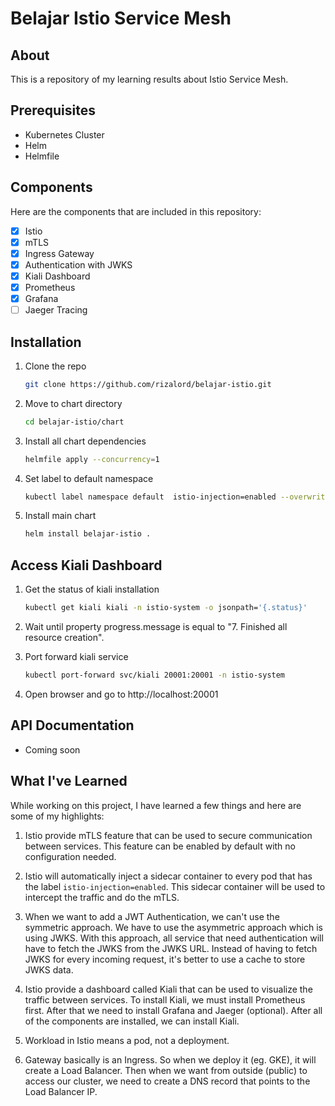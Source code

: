 # Belajar Istio Service Mesh

## About

This is a repository of my learning results about Istio Service Mesh.

## Prerequisites

- Kubernetes Cluster
- Helm
- Helmfile

## Components
Here are the components that are included in this repository:
- [x] Istio
- [x] mTLS
- [x] Ingress Gateway
- [x] Authentication with JWKS
- [x] Kiali Dashboard
- [x] Prometheus
- [x] Grafana
- [ ] Jaeger Tracing

## Installation

1. Clone the repo
    
    ```bash
    git clone https://github.com/rizalord/belajar-istio.git
    ```

2. Move to chart directory
    
    ```bash
    cd belajar-istio/chart
    ```

3. Install all chart dependencies
    
    ```bash
    helmfile apply --concurrency=1
    ```

4. Set label to default namespace
    
    ```bash
    kubectl label namespace default  istio-injection=enabled --overwrite
    ```

5. Install main chart
        
    ```bash
    helm install belajar-istio .
    ```

## Access Kiali Dashboard
1. Get the status of kiali installation
    
    ```bash
    kubectl get kiali kiali -n istio-system -o jsonpath='{.status}'
    ```

2. Wait until property progress.message is equal to "7. Finished all resource creation".

3. Port forward kiali service
    
    ```bash
    kubectl port-forward svc/kiali 20001:20001 -n istio-system
    ```

4. Open browser and go to http://localhost:20001

## API Documentation
- Coming soon

## What I've Learned

While working on this project, I have learned a few things and here are some of my highlights:

1. Istio provide mTLS feature that can be used to secure communication between services. This feature can be enabled by default with no configuration needed.

2. Istio will automatically inject a sidecar container to every pod that has the label `istio-injection=enabled`. This sidecar container will be used to intercept the traffic and do the mTLS.

3. When we want to add a JWT Authentication, we can't use the symmetric approach. We have to use the asymmetric approach which is using JWKS. With this approach, all service that need authentication will have to fetch the JWKS from the JWKS URL. Instead of having to fetch JWKS for every incoming request, it's better to use a cache to store JWKS data.

4. Istio provide a dashboard called Kiali that can be used to visualize the traffic between services. To install Kiali, we must install Prometheus first. After that we need to install Grafana and Jaeger (optional). After all of the components are installed, we can install Kiali.

5. Workload in Istio means a pod, not a deployment. 

6. Gateway basically is an Ingress. So when we deploy it (eg. GKE), it will create a Load Balancer. Then when we want from outside (public) to access our cluster, we need to create a DNS record that points to the Load Balancer IP.



